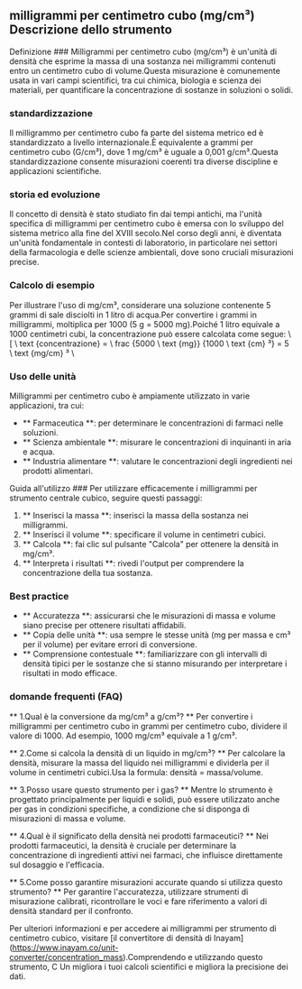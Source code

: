 ## milligrammi per centimetro cubo (mg/cm³) Descrizione dello strumento

Definizione ###
Milligrammi per centimetro cubo (mg/cm³) è un'unità di densità che esprime la massa di una sostanza nei milligrammi contenuti entro un centimetro cubo di volume.Questa misurazione è comunemente usata in vari campi scientifici, tra cui chimica, biologia e scienza dei materiali, per quantificare la concentrazione di sostanze in soluzioni o solidi.

### standardizzazione
Il milligrammo per centimetro cubo fa parte del sistema metrico ed è standardizzato a livello internazionale.È equivalente a grammi per centimetro cubo (G/cm³), dove 1 mg/cm³ è uguale a 0,001 g/cm³.Questa standardizzazione consente misurazioni coerenti tra diverse discipline e applicazioni scientifiche.

### storia ed evoluzione
Il concetto di densità è stato studiato fin dai tempi antichi, ma l'unità specifica di milligrammi per centimetro cubo è emersa con lo sviluppo del sistema metrico alla fine del XVIII secolo.Nel corso degli anni, è diventata un'unità fondamentale in contesti di laboratorio, in particolare nei settori della farmacologia e delle scienze ambientali, dove sono cruciali misurazioni precise.

### Calcolo di esempio
Per illustrare l'uso di mg/cm³, considerare una soluzione contenente 5 grammi di sale disciolti in 1 litro di acqua.Per convertire i grammi in milligrammi, moltiplica per 1000 (5 g = 5000 mg).Poiché 1 litro equivale a 1000 centimetri cubi, la concentrazione può essere calcolata come segue:
\ [
\ text {concentrazione} = \ frac {5000 \ text {mg}} {1000 \ text {cm} ³} = 5 \ text {mg/cm} ³
\

### Uso delle unità
Milligrammi per centimetro cubo è ampiamente utilizzato in varie applicazioni, tra cui:
- ** Farmaceutica **: per determinare le concentrazioni di farmaci nelle soluzioni.
- ** Scienza ambientale **: misurare le concentrazioni di inquinanti in aria e acqua.
- ** Industria alimentare **: valutare le concentrazioni degli ingredienti nei prodotti alimentari.

Guida all'utilizzo ###
Per utilizzare efficacemente i milligrammi per strumento centrale cubico, seguire questi passaggi:
1. ** Inserisci la massa **: inserisci la massa della sostanza nei milligrammi.
2. ** Inserisci il volume **: specificare il volume in centimetri cubici.
3. ** Calcola **: fai clic sul pulsante "Calcola" per ottenere la densità in mg/cm³.
4. ** Interpreta i risultati **: rivedi l'output per comprendere la concentrazione della tua sostanza.

### Best practice
- ** Accuratezza **: assicurarsi che le misurazioni di massa e volume siano precise per ottenere risultati affidabili.
- ** Copia delle unità **: usa sempre le stesse unità (mg per massa e cm³ per il volume) per evitare errori di conversione.
- ** Comprensione contestuale **: familiarizzare con gli intervalli di densità tipici per le sostanze che si stanno misurando per interpretare i risultati in modo efficace.

### domande frequenti (FAQ)

** 1.Qual è la conversione da mg/cm³ a ​​g/cm³? **
Per convertire i milligrammi per centimetro cubo in grammi per centimetro cubo, dividere il valore di 1000. Ad esempio, 1000 mg/cm³ equivale a 1 g/cm³.

** 2.Come si calcola la densità di un liquido in mg/cm³? **
Per calcolare la densità, misurare la massa del liquido nei milligrammi e dividerla per il volume in centimetri cubici.Usa la formula: densità = massa/volume.

** 3.Posso usare questo strumento per i gas? **
Mentre lo strumento è progettato principalmente per liquidi e solidi, può essere utilizzato anche per gas in condizioni specifiche, a condizione che si disponga di misurazioni di massa e volume.

** 4.Qual è il significato della densità nei prodotti farmaceutici? **
Nei prodotti farmaceutici, la densità è cruciale per determinare la concentrazione di ingredienti attivi nei farmaci, che influisce direttamente sul dosaggio e l'efficacia.

** 5.Come posso garantire misurazioni accurate quando si utilizza questo strumento? **
Per garantire l'accuratezza, utilizzare strumenti di misurazione calibrati, ricontrollare le voci e fare riferimento a valori di densità standard per il confronto.

Per ulteriori informazioni e per accedere ai milligrammi per strumento di centimetro cubico, visitare [il convertitore di densità di Inayam] (https://www.inayam.co/unit-converter/concentration_mass).Comprendendo e utilizzando questo strumento, C Un migliora i tuoi calcoli scientifici e migliora la precisione dei dati.